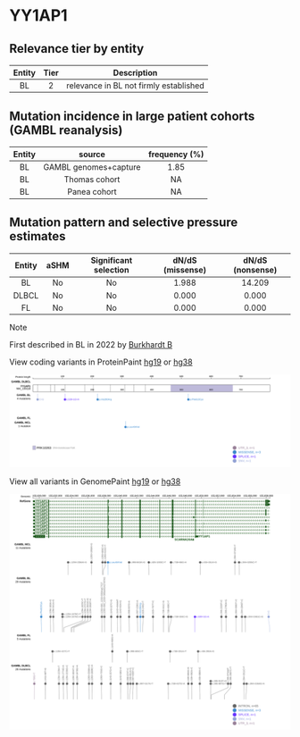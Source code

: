 # YY1AP1

## Relevance tier by entity

|Entity|Tier|Description                           |
|:------:|:----:|--------------------------------------|
|BL    |2   |relevance in BL not firmly established|

## Mutation incidence in large patient cohorts (GAMBL reanalysis)

|Entity|source               |frequency (%)|
|:------:|:---------------------:|:-------------:|
|BL    |GAMBL genomes+capture|1.85         |
|BL    |Thomas cohort        |  NA         |
|BL    |Panea cohort         |  NA         |

## Mutation pattern and selective pressure estimates

|Entity|aSHM|Significant selection|dN/dS (missense)|dN/dS (nonsense)|
|:------:|:----:|:---------------------:|:----------------:|:----------------:|
|BL    |No  |No                   |1.988           |14.209          |
|DLBCL |No  |No                   |0.000           | 0.000          |
|FL    |No  |No                   |0.000           | 0.000          |


> [!NOTE]
> First described in BL in 2022 by [Burkhardt B](https://pubmed.ncbi.nlm.nih.gov/35794096)


View coding variants in ProteinPaint [hg19](https://morinlab.github.io/LLMPP/GAMBL/YY1AP1_protein.html)  or [hg38](https://morinlab.github.io/LLMPP/GAMBL/YY1AP1_protein_hg38.html)

![image](images/proteinpaint/YY1AP1_NM_139118.svg)

View all variants in GenomePaint [hg19](https://morinlab.github.io/LLMPP/GAMBL/YY1AP1.html)  or [hg38](https://morinlab.github.io/LLMPP/GAMBL/YY1AP1_hg38.html)

![image](images/proteinpaint/YY1AP1.svg)
